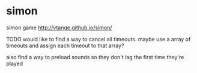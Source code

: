 # simon
simon game http://vtange.github.io/simon/

TODO
would like to find a way to cancel all timeouts. maybe use a array of timeouts and assign each timeout to that array?

also find a way to preload sounds so they don't lag the first time they're played